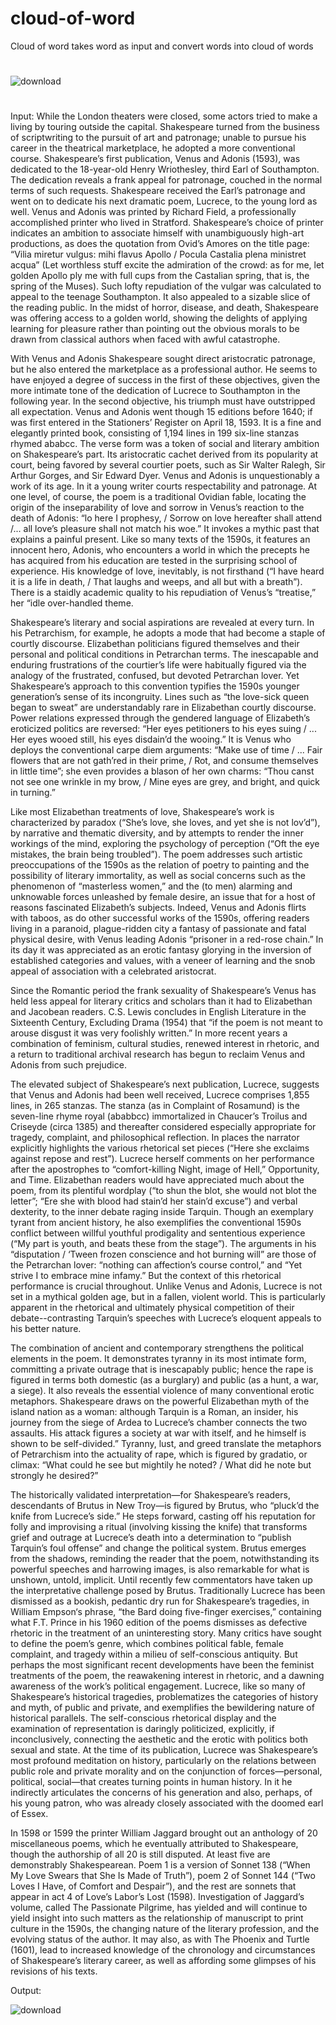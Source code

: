# cloud-of-word
Cloud of word takes word as input and convert words into cloud of words

#
![download](https://user-images.githubusercontent.com/29058050/132755758-2299409c-b4ed-4115-94fd-e1f7232d4065.png)
#

Input:
While the London theaters were closed, some actors tried to make a living by touring outside the capital. Shakespeare turned from the business of scriptwriting to the pursuit of art and patronage; unable to pursue his career in the theatrical marketplace, he adopted a more conventional course. Shakespeare’s first publication, Venus and Adonis (1593), was dedicated to the 18-year-old Henry Wriothesley, third Earl of Southampton. The dedication reveals a frank appeal for patronage, couched in the normal terms of such requests. Shakespeare received the Earl’s patronage and went on to dedicate his next dramatic poem, Lucrece, to the young lord as well. Venus and Adonis was printed by Richard Field, a professionally accomplished printer who lived in Stratford. Shakespeare’s choice of printer indicates an ambition to associate himself with unambiguously high-art productions, as does the quotation from Ovid’s Amores on the title page: “Vilia miretur vulgus: mihi flavus Apollo / Pocula Castalia plena ministret acqua” (Let worthless stuff excite the admiration of the crowd: as for me, let golden Apollo ply me with full cups from the Castalian spring, that is, the spring of the Muses). Such lofty repudiation of the vulgar was calculated to appeal to the teenage Southampton. It also appealed to a sizable slice of the reading public. In the midst of horror, disease, and death, Shakespeare was offering access to a golden world, showing the delights of applying learning for pleasure rather than pointing out the obvious morals to be drawn from classical authors when faced with awful catastrophe.

With Venus and Adonis Shakespeare sought direct aristocratic patronage, but he also entered the marketplace as a professional author. He seems to have enjoyed a degree of success in the first of these objectives, given the more intimate tone of the dedication of Lucrece to Southampton in the following year. In the second objective, his triumph must have outstripped all expectation. Venus and Adonis went though 15 editions before 1640; if was first entered in the Stationers’ Register on April 18, 1593. It is a fine and elegantly printed book, consisting of 1,194 lines in 199 six-line stanzas rhymed ababcc. The verse form was a token of social and literary ambition on Shakespeare’s part. Its aristocratic cachet derived from its popularity at court, being favored by several courtier poets, such as Sir Walter Ralegh, Sir Arthur Gorges, and Sir Edward Dyer. Venus and Adonis is unquestionably a work of its age. In it a young writer courts respectability and patronage. At one level, of course, the poem is a traditional Ovidian fable, locating the origin of the inseparability of love and sorrow in Venus’s reaction to the death of Adonis: “lo here I prophesy, / Sorrow on love hereafter shall attend /... all love’s pleasure shall not match his woe.” It invokes a mythic past that explains a painful present. Like so many texts of the 1590s, it features an innocent hero, Adonis, who encounters a world in which the precepts he has acquired from his education are tested in the surprising school of experience. His knowledge of love, inevitably, is not firsthand (“I have heard it is a life in death, / That laughs and weeps, and all but with a breath”). There is a staidly academic quality to his repudiation of Venus’s “treatise,” her “idle over-handled theme.

Shakespeare’s literary and social aspirations are revealed at every turn. In his Petrarchism, for example, he adopts a mode that had become a staple of courtly discourse. Elizabethan politicians figured themselves and their personal and political conditions in Petrarchan terms. The inescapable and enduring frustrations of the courtier’s life were habitually figured via the analogy of the frustrated, confused, but devoted Petrarchan lover. Yet Shakespeare’s approach to this convention typifies the 1590s younger generation’s sense of its incongruity. Lines such as “the love-sick queen began to sweat” are understandably rare in Elizabethan courtly discourse. Power relations expressed through the gendered language of Elizabeth’s eroticized politics are reversed: “Her eyes petitioners to his eyes suing / ... Her eyes wooed still, his eyes disdain’d the wooing.” It is Venus who deploys the conventional carpe diem arguments: “Make use of time / ... Fair flowers that are not gath’red in their prime, / Rot, and consume themselves in little time”; she even provides a blason of her own charms: “Thou canst not see one wrinkle in my brow, / Mine eyes are grey, and bright, and quick in turning.”

Like most Elizabethan treatments of love, Shakespeare’s work is characterized by paradox (“She’s love, she loves, and yet she is not lov’d”), by narrative and thematic diversity, and by attempts to render the inner workings of the mind, exploring the psychology of perception (“Oft the eye mistakes, the brain being troubled”). The poem addresses such artistic preoccupations of the 1590s as the relation of poetry to painting and the possibility of literary immortality, as well as social concerns such as the phenomenon of “masterless women,” and the (to men) alarming and unknowable forces unleashed by female desire, an issue that for a host of reasons fascinated Elizabeth’s subjects. Indeed, Venus and Adonis flirts with taboos, as do other successful works of the 1590s, offering readers living in a paranoid, plague-ridden city a fantasy of passionate and fatal physical desire, with Venus leading Adonis “prisoner in a red-rose chain.” In its day it was appreciated as an erotic fantasy glorying in the inversion of established categories and values, with a veneer of learning and the snob appeal of association with a celebrated aristocrat.

Since the Romantic period the frank sexuality of Shakespeare’s Venus has held less appeal for literary critics and scholars than it had to Elizabethan and Jacobean readers. C.S. Lewis concludes in English Literature in the Sixteenth Century, Excluding Drama (1954) that “if the poem is not meant to arouse disgust it was very foolishly written.” In more recent years a combination of feminism, cultural studies, renewed interest in rhetoric, and a return to traditional archival research has begun to reclaim Venus and Adonis from such prejudice.

The elevated subject of Shakespeare’s next publication, Lucrece, suggests that Venus and Adonis had been well received, Lucrece comprises 1,855 lines, in 265 stanzas. The stanza (as in Complaint of Rosamund) is the seven-line rhyme royal (ababbcc) immortalized in Chaucer’s Troilus and Criseyde (circa 1385) and thereafter considered especially appropriate for tragedy, complaint, and philosophical reflection. In places the narrator explicitly highlights the various rhetorical set pieces (“Here she exclaims against repose and rest”). Lucrece herself comments on her performance after the apostrophes to “comfort-killing Night, image of Hell,” Opportunity, and Time. Elizabethan readers would have appreciated much about the poem, from its plentiful wordplay (“to shun the blot, she would not blot the letter”; “Ere she with blood had stain’d her stain’d excuse”) and verbal dexterity, to the inner debate raging inside Tarquin. Though an exemplary tyrant from ancient history, he also exemplifies the conventional 1590s conflict between willful youthful prodigality and sententious experience (“My part is youth, and beats these from the stage”). The arguments in his “disputation / ‘Tween frozen conscience and hot burning will” are those of the Petrarchan lover: “nothing can affection’s course control,” and “Yet strive I to embrace mine infamy.” But the context of this rhetorical performance is crucial throughout. Unlike Venus and Adonis, Lucrece is not set in a mythical golden age, but in a fallen, violent world. This is particularly apparent in the rhetorical and ultimately physical competition of their debate--contrasting Tarquin’s speeches with Lucrece’s eloquent appeals to his better nature.

The combination of ancient and contemporary strengthens the political elements in the poem. It demonstrates tyranny in its most intimate form, committing a private outrage that is inescapably public; hence the rape is figured in terms both domestic (as a burglary) and public (as a hunt, a war, a siege). It also reveals the essential violence of many conventional erotic metaphors. Shakespeare draws on the powerful Elizabethan myth of the island nation as a woman: although Tarquin is a Roman, an insider, his journey from the siege of Ardea to Lucrece’s chamber connects the two assaults. His attack figures a society at war with itself, and he himself is shown to be self-divided.” Tyranny, lust, and greed translate the metaphors of Petrarchism into the actuality of rape, which is figured by gradatio, or climax: “What could he see but mightily he noted? / What did he note but strongly he desired?”

The historically validated interpretation—for Shakespeare’s readers, descendants of Brutus in New Troy—is figured by Brutus, who “pluck’d the knife from Lucrece’s side.” He steps forward, casting off his reputation for folly and improvising a ritual (involving kissing the knife) that transforms grief and outrage at Lucrece’s death into a determination to “publish Tarquin’s foul offense” and change the political system. Brutus emerges from the shadows, reminding the reader that the poem, notwithstanding its powerful speeches and harrowing images, is also remarkable for what is unshown, untold, implicit. Until recently few commentators have taken up the interpretative challenge posed by Brutus. Traditionally Lucrece has been dismissed as a bookish, pedantic dry run for Shakespeare’s tragedies, in William Empson‘s phrase, “the Bard doing five-finger exercises,” containing what F.T. Prince in his 1960 edition of the poems dismisses as defective rhetoric in the treatment of an uninteresting story. Many critics have sought to define the poem’s genre, which combines political fable, female complaint, and tragedy within a milieu of self-conscious antiquity. But perhaps the most significant recent developments have been the feminist treatments of the poem, the reawakening interest in rhetoric, and a dawning awareness of the work’s political engagement. Lucrece, like so many of Shakespeare’s historical tragedies, problematizes the categories of history and myth, of public and private, and exemplifies the bewildering nature of historical parallels. The self-conscious rhetorical display and the examination of representation is daringly politicized, explicitly, if inconclusively, connecting the aesthetic and the erotic with politics both sexual and state. At the time of its publication, Lucrece was Shakespeare’s most profound meditation on history, particularly on the relations between public role and private morality and on the conjunction of forces—personal, political, social—that creates turning points in human history. In it he indirectly articulates the concerns of his generation and also, perhaps, of his young patron, who was already closely associated with the doomed earl of Essex.

In 1598 or 1599 the printer William Jaggard brought out an anthology of 20 miscellaneous poems, which he eventually attributed to Shakespeare, though the authorship of all 20 is still disputed. At least five are demonstrably Shakespearean. Poem 1 is a version of Sonnet 138 (“When My Love Swears that She Is Made of Truth”), poem 2 of Sonnet 144 (“Two Loves I Have, of Comfort and Despair”), and the rest are sonnets that appear in act 4 of Love’s Labor’s Lost (1598). Investigation of Jaggard’s volume, called The Passionate Pilgrime, has yielded and will continue to yield insight into such matters as the relationship of manuscript to print culture in the 1590s, the changing nature of the literary profession, and the evolving status of the author. It may also, as with The Phoenix and Turtle (1601), lead to increased knowledge of the chronology and circumstances of Shakespeare’s literary career, as well as affording some glimpses of his revisions of his texts.

Output:

![download](https://user-images.githubusercontent.com/29058050/132755758-2299409c-b4ed-4115-94fd-e1f7232d4065.png)


